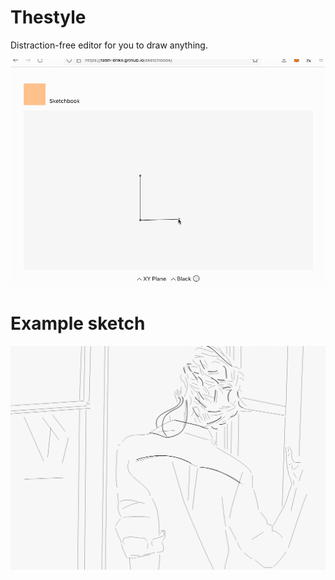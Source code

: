 # Thestyle

Distraction-free editor for you to draw anything.

<img alt="Demo" src="https://github.com/fatih-erikli/sketchbook/raw/main/sketchbook.gif" />

# Example sketch
<img alt="Drawing" src="https://github.com/fatih-erikli/sketchbook/raw/main/drawing.png" />
